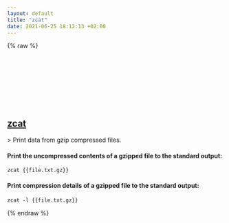 ```yaml
---
layout: default
title: "zcat"
date: 2021-06-25 18:12:13 +02:00
---
```

{% raw %}
<h2 id="zcat">
  <a href="/en/common/zcat.html">zcat</a> <a href="#zcat"><svg class="icon">
    <use href="/assets/images/unicode_sprite.svg#link" />
  </svg></a>
</h2>
> Print data from gzip compressed files.

#### Print the uncompressed contents of a gzipped file to the standard output:
```shell
zcat {{file.txt.gz}}
```
#### Print compression details of a gzipped file to the standard output:
```shell
zcat -l {{file.txt.gz}}
```
{% endraw %}